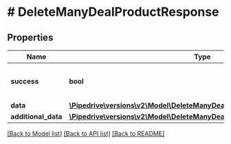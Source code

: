 # # DeleteManyDealProductResponse

## Properties

Name | Type | Description | Notes
------------ | ------------- | ------------- | -------------
**success** | **bool** | If the response is successful or not | [optional]
**data** | [**\Pipedrive\versions\v2\Model\DeleteManyDealProductResponseData**](DeleteManyDealProductResponseData.md) |  | [optional]
**additional_data** | [**\Pipedrive\versions\v2\Model\DeleteManyDealProductResponseAdditionalData**](DeleteManyDealProductResponseAdditionalData.md) |  | [optional]

[[Back to Model list]](../README.md#documentation-for-models) [[Back to API list]](../README.md#documentation-for-api-endpoints) [[Back to README]](../README.md)

